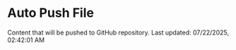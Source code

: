 # Auto Push File

Content that will be pushed to GitHub repository.
Last updated: 07/22/2025, 02:42:01 AM